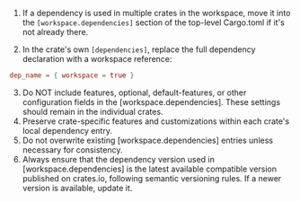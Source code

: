 1. If a dependency is used in multiple crates in the workspace, move it into the `[workspace.dependencies]` section of the top-level Cargo.toml if it's not already there.

2. In the crate's own `[dependencies]`, replace the full dependency declaration with a workspace reference:

```toml
dep_name = { workspace = true }
```
3. Do NOT include features, optional, default-features, or other configuration fields in the [workspace.dependencies]. These settings should remain in the individual crates.
4. Preserve crate-specific features and customizations within each crate's local dependency entry.
5. Do not overwrite existing [workspace.dependencies] entries unless necessary for consistency.
6. Always ensure that the dependency version used in [workspace.dependencies] is the latest available compatible version published on crates.io, following semantic versioning rules. If a newer version is available, update it.

